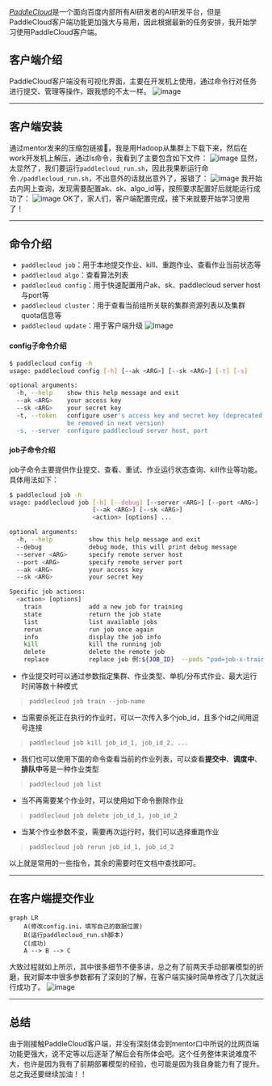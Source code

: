 [*PaddleCloud*](http://paddlecloud.baidu-int.com/)是一个面向百度内部所有AI研发者的AI研发平台，但是PaddleCloud客户端功能更加强大与易用，因此根据最新的任务安排，我开始学习使用PaddleCloud客户端。

## 客户端介绍
PaddleCloud客户端没有可视化界面，主要在开发机上使用，通过命令行对任务进行提交、管理等操作，跟我想的不太一样。
![image](https://github.com/user-attachments/assets/7fbddfdf-38a9-4457-b6a2-04798798d088)

---

## 客户端安装
通过mentor发来的压缩包链接🔗，我是用Hadoop从集群上下载下来，然后在work开发机上解压，通过ls命令，我看到了主要包含如下文件：
![image](https://github.com/user-attachments/assets/30f5e37f-128a-49b7-91f8-c9beadaddab1)
显然，太显然了，我们要运行`paddlecloud_run.sh`，因此我果断运行命令`./paddlecloud_run.sh`，不出意外的话就出意外了，报错了：
![image](https://github.com/user-attachments/assets/7d43daff-3784-4144-87b5-7b2a1e3a1fa6)
我开始去内网上查询，发现需要配置ak、sk、algo_id等，按照要求配置好后就能运行成功了：
![image](https://github.com/user-attachments/assets/f0d3691a-5e2e-4ccb-a7aa-8cf2ddb1e4c1)
OK了，家人们，客户端配置完成，接下来就要开始学习使用了！

---

## 命令介绍
- `paddlecloud job`：用于本地提交作业、kill、重跑作业、查看作业当前状态等
- `paddlecloud algo`：查看算法列表
- `paddlecloud config`：用于快速配置用户ak、sk、paddlecloud server host与port等
- `paddlecloud cluster`：用于查看当前组所关联的集群资源列表以及集群quota信息等
- `paddlecloud update`：用于客户端升级
![image](https://github.com/user-attachments/assets/8dbab3f1-071d-4818-9aca-ba44b9a3b2e9)
#### config子命令介绍
```bash
$ paddlecloud config -h
usage: paddlecloud config [-h] [--ak <ARG>] [--sk <ARG>] [-t] [-s]

optional arguments:
  -h, --help    show this help message and exit
  --ak <ARG>    your access key
  --sk <ARG>    your secret key
  -t, --token   configure user's access key and secret key (deprecated, will
                be removed in next version)
  -s, --server  configure paddlecloud server host, port
```
#### job子命令介绍
job子命令主要提供作业提交、查看、重试、作业运行状态查询、kill作业等功能。具体用法如下：
```bash
$ paddlecloud job -h
usage: paddlecloud job [-h] [--debug] [--server <ARG>] [--port <ARG>]
                       [--ak <ARG>] [--sk <ARG>]
                       <action> [options] ...

optional arguments:
  -h, --help          show this help message and exit
  --debug             debug mode, this will print debug message
  --server <ARG>      specify remote server host
  --port <ARG>        specify remote server port
  --ak <ARG>          your access key
  --sk <ARG>          your secret key

Specific job actions:
  <action> [options]
    train             add a new job for training
    state             return the job state
    list              list available jobs
    rerun             run job once again
    info              display the job info
    kill              kill the running job
    delete            delete the remote job
    replace           replace job 例:${JOB_ID}  --pods "pod=job-x-trainer-1,host=host1.yq01.baidu.com;pod=job-x-trainer-2,host=host2.yq01.baidu.com"
```
- 作业提交时可以通过参数指定集群、作业类型、单机/分布式作业、最大运行时间等数十种模式
> `paddlecloud job train --job-name`

- 当需要杀死正在执行的作业时，可以一次传入多个job_id，且多个id之间用逗号连接
> `paddlecloud job kill job_id_1, job_id_2, ...`

- 我们也可以使用下面的命令查看当前的作业列表，可以查看**提交中**、**调度中**、**排队中**等是一种作业类型
> `paddlecloud job list`

- 当不再需要某个作业时，可以使用如下命令删除作业
> `paddlecloud job delete job_id_1, job_id_2`

- 当某个作业参数不变，需要再次运行时，我们可以选择重跑作业
> `paddlecloud job rerun job_id_1, job_id_2`

以上就是常用的一些指令，其余的需要时在文档中查找即可。

---

## 在客户端提交作业
```mermaid
graph LR
    A(修改config.ini，填写自己的数据位置)
    B(运行paddlecloud_run.sh脚本)
    C(成功)
    A --> B --> C
```
大致过程就如上所示，其中很多细节不便多讲，总之有了前两天手动部署模型的折磨，我对脚本中很多参数都有了深刻的了解，在客户端实操时简单修改了几次就运行成功了。
![image](https://github.com/user-attachments/assets/96d81c97-ee23-4e39-ae9f-cf641ec03597)

---

## 总结
由于刚接触PaddleCloud客户端，并没有深刻体会到mentor口中所说的比网页端功能更强大，说不定等以后逐渐了解后会有所体会吧。这个任务整体来说难度不大，也许是因为我有了前期部署模型的经验，也可能是因为我自身能力有了提升。总之我还要继续加油！！